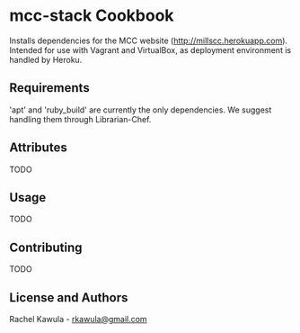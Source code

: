 mcc-stack Cookbook
===================

Installs dependencies for the MCC website (http://millscc.herokuapp.com). Intended for use with Vagrant and VirtualBox, as deployment environment is handled by Heroku.

Requirements
------------

'apt' and 'ruby_build' are currently the only dependencies.
We suggest handling them through Librarian-Chef.

Attributes
----------
TODO

Usage
-----
TODO

Contributing
------------
TODO

License and Authors
-------------------

Rachel Kawula - rkawula@gmail.com